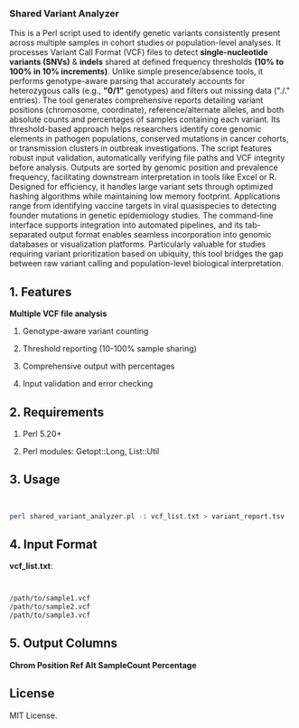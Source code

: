### Shared Variant Analyzer

This is a Perl script used to identify genetic variants consistently present across multiple samples in cohort studies or population-level analyses. It processes Variant Call Format (VCF) files to detect **single-nucleotide variants (SNVs)** & **indels** shared at defined frequency thresholds **(10% to 100% in 10% increments)**. Unlike simple presence/absence tools, it performs genotype-aware parsing that accurately accounts for heterozygous calls (e.g., **"0/1"** genotypes) and filters out missing data ("./." entries). The tool generates comprehensive reports detailing variant positions (chromosome, coordinate), reference/alternate alleles, and both absolute counts and percentages of samples containing each variant. Its threshold-based approach helps researchers identify core genomic elements in pathogen populations, conserved mutations in cancer cohorts, or transmission clusters in outbreak investigations. The script features robust input validation, automatically verifying file paths and VCF integrity before analysis. Outputs are sorted by genomic position and prevalence frequency, facilitating downstream interpretation in tools like Excel or R. Designed for efficiency, it handles large variant sets through optimized hashing algorithms while maintaining low memory footprint. Applications range from identifying vaccine targets in viral quasispecies to detecting founder mutations in genetic epidemiology studies. The command-line interface supports integration into automated pipelines, and its tab-separated output format enables seamless incorporation into genomic databases or visualization platforms. Particularly valuable for studies requiring variant prioritization based on ubiquity, this tool bridges the gap between raw variant calling and population-level biological interpretation.

## 1. Features

**Multiple VCF file analysis**

1. Genotype-aware variant counting

2. Threshold reporting (10-100% sample sharing)

3. Comprehensive output with percentages

4. Input validation and error checking

## 2. Requirements

1. Perl 5.20+

2. Perl modules: Getopt::Long, List::Util


## 3. Usage

```bash


perl shared_variant_analyzer.pl -i vcf_list.txt > variant_report.tsv


```

## 4. Input Format

**vcf_list.txt**:

```bash


/path/to/sample1.vcf
/path/to/sample2.vcf
/path/to/sample3.vcf


```

## 5. Output Columns

**Chrom	Position	Ref	Alt	SampleCount	Percentage**


## License <a name="license"></a>
MIT License.
